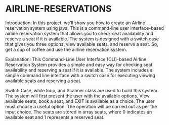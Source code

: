# AIRLINE-RESERVATIONS

Introduction:
In this project, we’ll show you how to create an Airline reservation system using java. This is a command-line user interface-based airline reservation system that allows you to check seat availability and reserve a seat if it is available. The system is designed with a switch case that gives you three options: view available seats, and reserve a seat. So, get a cup of coffee and use the airline reservation system.

Explanation:
This Command-Line User Interface (CLI)-based Airline Reservation System provides a simple and easy way for checking seat availability and reserving a seat if it is available. The system includes a simple command line interface with a switch case for executing viewing available seats and reserving a seat.

Switch Case, while loop, and Scanner class are used to build this system. The system will first present the user with the available options. View available seats, book a seat, and EXIT is available as a choice. The user must choose a useful option. The operation will be carried out as per the input choice.  The seats are stored in array seats, where 0 indicates an available seat and 1 represents a reserved seat.
